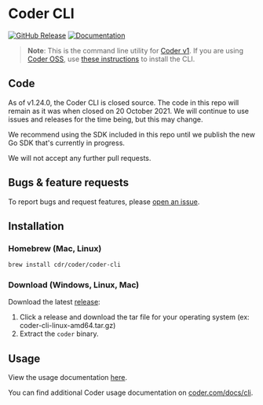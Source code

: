 # Coder CLI

[![GitHub Release](https://img.shields.io/github/v/release/cdr/coder-cli?color=6b9ded&include_prerelease=false)](https://github.com/cdr/coder-cli/releases)
[![Documentation](https://godoc.org/cdr.dev/coder-cli?status.svg)](https://pkg.go.dev/cdr.dev/coder-cli/coder-sdk)

> **Note**: This is the command line utility for [Coder v1](https://coder.com/docs/coder).
> If you are using [Coder OSS](https://coder.com/docs/coder-oss/latest), use [these instructions](https://coder.com/docs/coder-oss/latest/install)
> to install the CLI.

## Code

As of v1.24.0, the Coder CLI is closed source. The code in this repo will remain
as it was when closed on 20 October 2021. We will continue to use issues and
releases for the time being, but this may change.

We recommend using the SDK included in this repo until we publish the new Go SDK
that's currently in progress.

We will not accept any further pull requests.

## Bugs & feature requests

To report bugs and request features, please [open an issue](https://github.com/cdr/coder-cli/issues/new).

## Installation

### Homebrew (Mac, Linux)

```sh
brew install cdr/coder/coder-cli
```

### Download (Windows, Linux, Mac)

Download the latest [release](https://github.com/cdr/coder-cli/releases):

1. Click a release and download the tar file for your operating system (ex: coder-cli-linux-amd64.tar.gz)
2. Extract the `coder` binary.

## Usage

View the usage documentation [here](./docs/coder.md).

You can find additional Coder usage documentation on [coder.com/docs/cli](https://coder.com/docs/cli).
